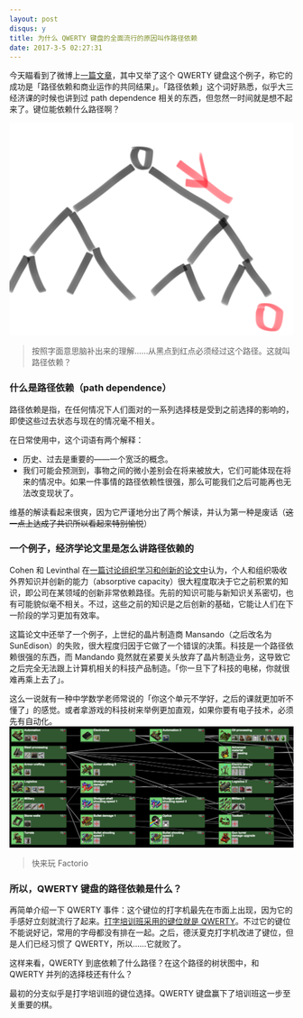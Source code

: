 ```yaml
---
layout: post
disqus: y
title: 为什么 QWERTY 键盘的全面流行的原因叫作路径依赖
date: 2017-3-5 02:27:31
---
```


今天瞄看到了微博上[一篇文章](http://weibo.com/ttarticle/p/show?id=2309351000354081521140058311)，其中又举了这个 QWERTY 键盘这个例子，称它的成功是「路径依赖和商业运作的共同结果」。「路径依赖」这个词好熟悉，似乎大三经济课的时候也讲到过 path dependence 相关的东西，但忽然一时间就是想不起来了。键位能依赖什么路径啊？

![](first_image.png)
> 按照字面意思脑补出来的理解……从黑点到红点必须经过这个路径。这就叫路径依赖？

### 什么是路径依赖（path dependence）

路径依赖是指，在任何情况下人们面对的一系列选择枝是受到之前选择的影响的，即使这些过去状态与现在的情况毫不相关。

在日常使用中，这个词语有两个解释：
* 历史、过去是重要的——一个宽泛的概念。
* 我们可能会预测到，事物之间的微小差别会在将来被放大，它们可能体现在将来的情况中。如果一件事情的路径依赖性很强，那么可能我们之后可能再也无法改变现状了。

维基的解读看起来很爽，因为它严谨地分出了两个解读，并认为第一种是废话（<del>这一点上达成了共识所以看起来特别愉悦</del>）

### 一个例子，经济学论文里是怎么讲路径依赖的
Cohen 和 Levinthal 在[一篇讨论组织学习和创新的论文中](https://www.uzh.ch/iou/orga/ssl-dir/wiki/uploads/Main/v28.pdf)认为，个人和组织吸收外界知识并创新的能力（absorptive capacity）很大程度取决于它之前积累的知识，即公司在某领域的创新非常依赖路径。先前的知识可能与新知识关系密切，也有可能貌似毫不相关。不过，这些之前的知识是之后创新的基础，它能让人们在下一阶段的学习更加有效率。

这篇论文中还举了一个例子，上世纪的晶片制造商 Mansando（之后改名为 SunEdison）的失败，很大程度归因于它做了一个错误的决策。科技是一个路径依赖很强的东西，而 Mandando 竟然就在紧要关头放弃了晶片制造业务，这导致它之后完全无法跟上计算机相关的科技产品制造。「你一旦下了科技的电梯，你就很难再乘上去了」。

这么一说就有一种中学数学老师常说的「你这个单元不学好，之后的课就更加听不懂了」的感觉。或者拿游戏的科技树来举例更加直观，如果你要有电子技术，必须先有自动化。
![](tech_tree.jpg)
> 快来玩 Factorio

### 所以，QWERTY 键盘的路径依赖是什么？
再简单介绍一下 QWERTY 事件：这个键位的打字机最先在市面上出现，因为它的手感好立刻就流行了起来。[打字培训班采用的键位就是 QWERTY](http://eh.net/encyclopedia/path-dependence/)。不过它的键位不能说好记，常用的字母都没有排在一起。之后，德沃夏克打字机改进了键位，但是人们已经习惯了 QWERTY，所以……它就败了。

这样来看，QWERTY 到底依赖了什么路径？在这个路径的树状图中，和 QWERTY 并列的选择枝还有什么？

最初的分支似乎是打字培训班的键位选择。QWERTY 键盘赢下了培训班这一步至关重要的棋。


